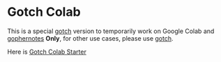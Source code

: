 # Gotch Colab

This is a special [gotch](https://github.com/sugarme/gotch) version to temporarily work on Google Colab and [gophernotes](https://github.com/gopherdata/gophernotes) **Only**, for other use cases, please use [gotch](https://github.com/sugarme/gotch). 

Here is [Gotch Colab Starter](https://colab.research.google.com/drive/10Liouia9XJ2haqKZDIHsvFSBu838Mm-s?usp=sharing)
